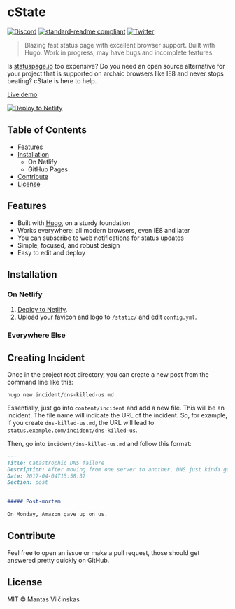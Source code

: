 # cState

[![Discord](https://img.shields.io/badge/discord-join%20chat-7289DA.svg?style=flat-square)](http://discord.io/choraleapp)  [![standard-readme compliant](https://img.shields.io/badge/readme%20style-standard-brightgreen.svg?style=flat-square)](https://github.com/RichardLitt/standard-readme)  [![Twitter](https://img.shields.io/twitter/follow/choraleapp.svg?style=social&label=Follow)](https://twitter.com/polargalaxymc)

> Blazing fast status page with excellent browser support. Built with Hugo. Work in progress, may have bugs and incomplete features.

Is [statuspage.io](https://www.statuspage.io/) too expensive? Do you need an open source alternative for your project that is supported on archaic browsers like IE8 and never stops beating? cState is here to help.

[Live demo](https://status.choraleapp.com)

[![Deploy to Netlify](https://www.netlify.com/img/deploy/button.svg)](https://app.netlify.com/start/deploy?repository=https://github.com/mistermantas/cstate)

## Table of Contents

+ [Features](#features)
+ [Installation](#installation)
  + On Netlify
  + GitHub Pages
+ [Contribute](#contribute)
+ [License](#license)

## Features

+ Built with [Hugo](https://gohugo.io), on a sturdy foundation
+ Works everywhere: all modern browsers, even IE8 and later
+ You can subscribe to web notifications for status updates
+ Simple, focused, and robust design
+ Easy to edit and deploy

## Installation

### On Netlify

1. [Deploy to Netlify](https://app.netlify.com/start/deploy?repository=https://github.com/mistermantas/cstate).
2. Upload your favicon and logo to `/static/` and edit `config.yml`.

### Everywhere Else



## Creating Incident

Once in the project root directory, you can create a new post from the command line like this:

```
hugo new incident/dns-killed-us.md
```

Essentially, just go into `content/incident` and add a new file. This will be an incident. The file name will indicate the URL of the incident. So, for example, if you create `dns-killed-us.md`, the URL will lead to `status.example.com/incident/dns-killed-us`.

Then, go into `incident/dns-killed-us.md` and follow this format:

```md
---
Title: Catastrophic DNS failure
Description: After moving from one server to another, DNS just kinda gave us the middle finger. Ugh.
Date: 2017-04-04T15:58:32
Section: post
---

##### Post-mortem

On Monday, Amazon gave up on us.
```

## Contribute

Feel free to open an issue or make a pull request, those should get answered pretty quickly on GitHub.

## License

MIT © Mantas Vilčinskas
